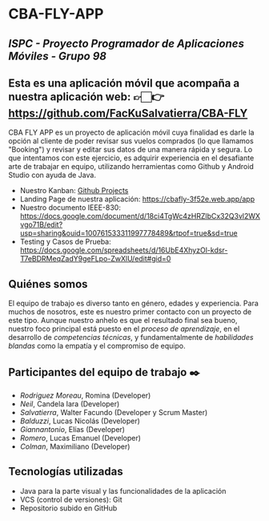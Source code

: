 # CBA-FLY-APP
## _ISPC - Proyecto Programador de Aplicaciones Móviles - Grupo 98_

## Esta es una aplicación móvil que acompaña a nuestra aplicación web: 👉🏻👉 https://github.com/FacKuSalvatierra/CBA-FLY

CBA FLY APP es un proyecto de aplicación móvil cuya finalidad es darle la opción al cliente de poder revisar sus vuelos comprados (lo que llamamos "Booking") y revisar y editar sus datos de una manera rápida y segura.
Lo que intentamos con este ejercicio, es adquirir experiencia en el desafiante arte de trabajar en equipo, utilizando herramientas como Github y Android Studio con ayuda de Java. 

- Nuestro Kanban: [Github Projects](https://github.com/users/FacKuSalvatierra/projects/5)
- Landing Page de nuestra aplicación: https://cbafly-3f52e.web.app/app
- Nuestro documento IEEE-830: https://docs.google.com/document/d/18ci4TgWc4zHRZlbCx32Q3vl2WXvgo71B/edit?usp=sharing&ouid=100761533311997778489&rtpof=true&sd=true
- Testing y Casos de Prueba: https://docs.google.com/spreadsheets/d/16UbE4XhyzOl-kdsr-T7eBDRMeqZadY9geFLpo-ZwXlU/edit#gid=0

## Quiénes somos
El equipo de trabajo es diverso tanto en género, edades y experiencia. Para muchos de nosotros, este es nuestro primer contacto con un proyecto de este tipo. Aunque nuestro anhelo es que el resultado final sea bueno, nuestro foco principal está puesto en el _proceso de aprendizaje_, en el desarrollo de _competencias técnicas_, y fundamentalmente de _habilidades blandas_ como la empatía y el compromiso de equipo. 

## Participantes del equipo de trabajo ✒️
* _Rodriguez Moreau_, Romina (Developer)  
* _Neil_, Candela Iara (Developer)  
* _Salvatierra_, Walter Facundo (Developer y Scrum Master)  
* _Balduzzi_, Lucas Nicolás (Developer)  
* _Giannantonio_, Elías (Developer)  
* _Romero_, Lucas Emanuel (Developer)
* _Colman_, Maximiliano (Developer)  

## Tecnologías utilizadas
* Java para la parte visual y las funcionalidades de la aplicación
* VCS (control de versiones): Git
* Repositorio subido en GitHub
